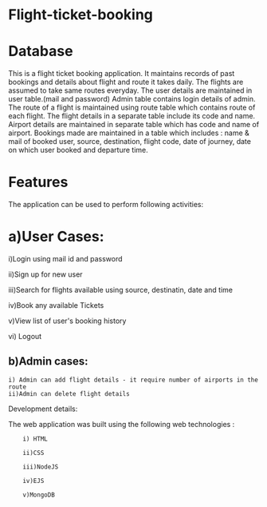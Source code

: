 # Flight-ticket-booking
# Database
This is a flight ticket booking application. It maintains records of past bookings and details about flight and route it takes daily.
The flights are assumed to take same routes everyday.
The user details are maintained in user table.(mail and password)
Admin table contains login details of admin.
The route of a flight is maintained using route table which contains route of each flight.
The flight details in a separate table include its code and name.
Airport details are maintained in separate table which has code and name of airport.
Bookings made are maintained in a table which includes : name & mail of booked user, source, destination, flight code, date of journey, date on which user booked and departure time.

# Features
The application can be used to perform following activities:


# a)User Cases:

   i)Login using mail id and password
   
   ii)Sign up for new user
   
   iii)Search for flights available using source, destinatin, date and time
   
   iv)Book any available Tickets
   
   v)View list of user's booking history
   
   vi) Logout


## b)Admin cases:

    i) Admin can add flight details - it require number of airports in the route
    ii)Admin can delete flight details


Development details:

The web application was built using the following web technologies :

        i) HTML
        
        ii)CSS
        
        iii)NodeJS
        
        iv)EJS
        
        v)MongoDB

